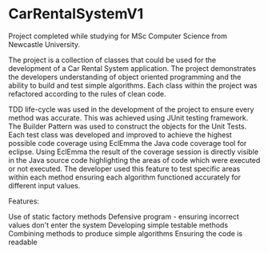 # CarRentalSystemV1

Project completed while studying for MSc Computer Science from Newcastle University.

The project is a collection of classes that could be used for the development of a Car Rental System application. The project demonstrates the developers understanding of object oriented programming and the ability to build and test simple algorithms. Each class within the project was refactored according to the rules of clean code.

TDD life-cycle was used in the development of the project to ensure every method was accurate. This was achieved using JUnit testing framework. The Builder Pattern was used to construct the objects for the Unit Tests. Each test class was developed and improved to achieve the highest possible code coverage using EclEmma the Java code coverage tool for eclipse. Using EclEmma the result of the coverage session is directly visible in the Java source code highlighting the areas of code which were executed or not executed. The developer used this feature to test specific areas within each method ensuring each algorithm functioned accurately for different input values.

Features:

Use of static factory methods 
Defensive program - ensuring incorrect values don't enter the system 
Developing simple testable methods 
Combining methods to produce simple algorithms 
Ensuring the code is readable

















